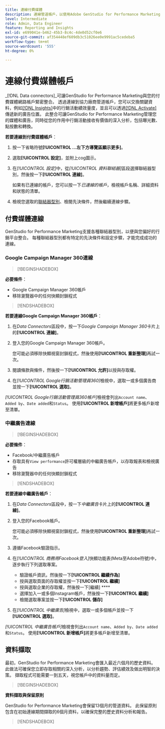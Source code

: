 ```yaml
---
title: 連線付費媒體
description: 連線管道帳戶，以使用Adobe GenStudio for Performance Marketing啟用和監控您的廣告和媒體。
level: Intermediate
role: Admin, Data Engineer
feature: Reporting and Insights
exl-id: e699041e-b462-45b3-8c4c-4de0d52cf0e6
source-git-commit: af354448ef609db3c51026ee0e9991ac5cedeba5
workflow-type: tm+mt
source-wordcount: '555'
ht-degree: 0%

---
```


# 連線付費媒體帳戶

_[!DNL Data connectors]_可讓GenStudio for Performance Marketing與您的付費媒體網路帳戶緊密整合。 透過連線到協力廠商管道帳戶，您可以交換關鍵資料，例如[[!DNL Insights]](/help/user-guide/insights/overview.md)中的行銷活動績效量度，並且可以透過[[!DNL Activate]](/help/user-guide/activation/overview.md)傳遞新的廣告位置。 此整合可讓GenStudio for Performance Marketing管理您的媒體和廣告，同時從您的作用中行銷活動接收有價值的深入分析，包括曝光數、點按數和轉換。

**若要連線到付費媒體帳戶**：

1. 按一下省略符號&#x200B;**[!UICONTROL ...左下方導覽區顯示更多]**。

1. 選取&#x200B;**[!UICONTROL 設定]**，並附上cog圖示。

1. 在&#x200B;_[!UICONTROL 設定]_&#x200B;中，從&#x200B;_[!UICONTROL 資料聯結器]_&#x200B;區段選擇聯結器型別，然後按一下&#x200B;**[!UICONTROL 連線]**。

   如果有已連線的帳戶，您可以按一下&#x200B;_已連線的帳戶_，檢視帳戶名稱、詳細資料和狀態的清單。

1. 檢視您選取的[聯結器型別](#connector-types)、檢閱先決條件，然後繼續連線步驟。

## 付費媒體連線

GenStudio for Performance Marketing支援各種聯結器型別，以便與您偏好的行銷平台整合。 每種聯結器型別都有特定的先決條件和設定步驟，才能完成成功的連線。

### Google Campaign Manager 360連線

>[!BEGINSHADEBOX]

**必要條件**：

- Google Campaign Manager 360帳戶
- 移除瀏覽器中的任何快顯封鎖程式

>[!ENDSHADEBOX]

**若要連線Google Campaign Manager 360帳戶**：

1. 在&#x200B;_Data Connectors_&#x200B;區段中，按一下&#x200B;_Google Campaign Manager 360_&#x200B;卡片上的&#x200B;**[!UICONTROL 連線]**。

1. 登入您的Google Campaign Manager 360帳戶。

   您可能必須移除快顯視窗封鎖程式，然後使用&#x200B;**[!UICONTROL 重新整理]**&#x200B;再試一次。

1. 閱讀條款與條件，然後按一下&#x200B;**[!UICONTROL 允許]**&#x200B;以授與存取權。

1. 在&#x200B;_[!UICONTROL Google行銷活動管理員360]_&#x200B;檢視中，選取一或多個廣告商並按一下&#x200B;**[!UICONTROL 選取]**。

_[!UICONTROL Google行銷活動管理員360帳戶]_&#x200B;檢視會列出`Account name`、`Added by`、`Date added`和`Status`。 使用&#x200B;**[!UICONTROL 新增帳戶]**&#x200B;將更多帳戶新增至清單。

### 中繼廣告連線

>[!BEGINSHADEBOX]

**必要條件**：

- Facebook/中繼廣告帳戶
- 存取具有`View performance`許可權層級的中繼廣告帳戶，以存取報表和檢視廣告
- 移除瀏覽器中的任何快顯封鎖程式

>[!ENDSHADEBOX]

**若要連線中繼廣告帳戶**：

1. 在&#x200B;_Data Connectors_&#x200B;區段中，按一下&#x200B;_中繼廣告_&#x200B;卡片上的&#x200B;**[!UICONTROL 連線]**。

1. 登入您的Facebook帳戶。

   您可能必須移除快顯視窗封鎖程式，然後使用&#x200B;**[!UICONTROL 重新整理]**&#x200B;再試一次。

1. 遵循Facebook驗證指示。

1. 在&#x200B;_[!UICONTROL 商務用Facebook登入]_&#x200B;快顯功能表(Meta至Adobe符號)中，逐步執行下列選取專案。

   - 驗證帳戶資訊，然後按一下&#x200B;**[!UICONTROL 繼續作為]**
   - 授與選取頁面的存取權並按一下&#x200B;**[!UICONTROL 繼續]**
   - 授與選取企業的存取權，然後按一下[繼續] ****
   - 選擇加入一或多個Instagram帳戶，然後按一下&#x200B;**[!UICONTROL 繼續]**
   - 檢閱選取專案並按一下&#x200B;**[!UICONTROL 儲存]**

1. 在&#x200B;_[!UICONTROL 中繼廣告]_&#x200B;檢視中，選取一或多個帳戶並按一下&#x200B;**[!UICONTROL 選取]**。

_[!UICONTROL 中繼廣告帳戶]_&#x200B;檢視會列出`Account name`、`Added by`、`Date added`和`Status`。 使用&#x200B;**[!UICONTROL 新增帳戶]**&#x200B;將更多帳戶新增至清單。

## 資料擷取

最初，GenStudio for Performance Marketing會匯入最近六個月的歷史資料。 此做法可確保您立即存取相關的深入分析，以分析趨勢、評估績效及做出明智的決策。 擷取程式可能需要一到五天，視您帳戶中的資料量而定。

>[!BEGINSHADEBOX]

**資料擷取與保留原則**

GenStudio for Performance Marketing會保留13個月的管道資料。 此保留原則包含在初始連線期間擷取的6個月資料，以確保完整的歷史資料分析和報告。

>[!ENDSHADEBOX]
